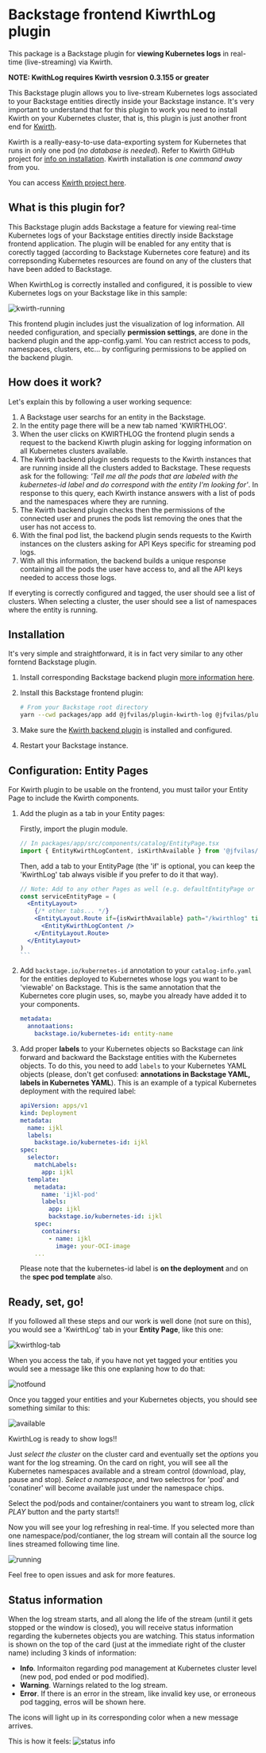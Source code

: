 # Backstage frontend KiwrthLog plugin
This package is a Backstage plugin for **viewing Kubernetes logs** in real-time (live-streaming) via Kwirth.

**NOTE: KwithLog requires Kwirth vesrsion 0.3.155 or greater**

This Backstage plugin allows you to live-stream Kubernetes logs associated to your Backstage entities directly inside your Backstage instance. It's very important to understand that for this plugin to work you need to install Kwirth on your Kubernetes cluster, that is, this plugin is just another front end for [Kwirth](https://jfvilas.github.io/kwirth).

Kwirth is a really-easy-to-use data-exporting system for Kubernetes that runs in only one pod (*no database is needed*). Refer to Kwirth GitHub project for [info on installation](https://github.com/jfvilas/kwirth?tab=readme-ov-file#installation). Kwirth installation is *one command away* from you.

You can access [Kwirth project here](https://github.com/jfvilas/kwirth).


## What is this plugin for?
This Backstage plugin adds Backstage a feature for viewing real-time Kubernetes logs of your Backstage entities directly inside Backstage frontend application. The plugin will be enabled for any entity that is corectly tagged (according to Backstage Kubernetes core feature) and its correpsonding Kubernetes resources are found on any of the clusters that have been added to Backstage.

When KwirthLog is correctly installed and configured, it is possible to view Kubernetes logs on your Backstage like in this sample:

![kwirth-running](https://raw.githubusercontent.com/jfvilas/kwirthlog/master/images/kwirth-running.png)

This frontend plugin includes just the visualization of log information. All needed configuration, and specially **permission settings**, are done in the backend plugin and the app-config.yaml. You can restrict access to pods, namespaces, clusters, etc... by configuring permissions to be applied on the backend plugin.

## How does it work?
Let's explain this by following a user working sequence:

1. A Backstage user searchs for an entity in the Backstage.
2. In the entity page there will be a new tab named 'KWIRTHLOG'.
3. When the user clicks on KWIRTHLOG the frontend plugin sends a request to the backend Kiwrth plugin asking for logging information on all Kubernetes clusters available.
4. The Kwirth backend plugin sends requests to the Kwirth instances that are running inside all the clusters added to Backstage. These requests ask for the following: *'Tell me all the pods that are labeled with the kubernetes-id label and do correspond with the entity I'm looking for'*. In response to this query, each Kwirth instance answers with a list of pods and the namespaces where they are running.
5. The Kwirth backend plugin checks then the permissions of the connected user and prunes the pods list removing the ones that the user has not access to.
6. With the final pod list, the backend plugin sends requests to the Kwirth instances on the clusters asking for API Keys specific for streaming pod logs.
7. With all this information, the backend builds a unique response containing all the pods the user have access to, and all the API keys needed to access those logs.

If everyting is correctly configured and tagged, the user should see a list of clusters. When selecting a cluster, the user should see a list of namespaces where the entity is running.


## Installation
It's very simple and straightforward, it is in fact very similar to any other forntend Backstage plugin.

1. Install corresponding Backstage backend plugin [more information here](https://www.npmjs.com/package/@jfvilas/plugin-kwirth-backend).

2. Install this Backstage frontend plugin:

    ```bash
    # From your Backstage root directory
    yarn --cwd packages/app add @jfvilas/plugin-kwirth-log @jfvilas/plugin-kwirth-common
    ```

3. Make sure the [Kwirth backend plugin](https://www.npmjs.com/package/@jfvilas/plugin-kwirth-backend#configure) is installed and configured.

4. Restart your Backstage instance.


## Configuration: Entity Pages
For Kwirth plugin to be usable on the frontend, you must tailor your Entity Page to include the Kwirth components.

1. Add the plugin as a tab in your Entity pages:

    Firstly, import the plugin module.
    ```typescript
    // In packages/app/src/components/catalog/EntityPage.tsx
    import { EntityKwirthLogContent, isKirthAvailable } from '@jfvilas/plugin-kwirth-log';
    ```

    Then, add a tab to your EntityPage (the 'if' is optional, you can keep the 'KwirthLog' tab always visible if you prefer to do it that way).
    ````jsx
    // Note: Add to any other Pages as well (e.g. defaultEntityPage or webSiteEntityPage, for example)
    const serviceEntityPage = (
      <EntityLayout>
        {/* other tabs... */}
        <EntityLayout.Route if={isKwirthAvailable} path="/kwirthlog" title="KwirthLog">
          <EntityKwirthLogContent />
        </EntityLayout.Route>
      </EntityLayout>
    )
    ```

2. Add `backstage.io/kubernetes-id` annotation to your `catalog-info.yaml` for the entities deployed to Kubernetes whose logs you want to be 'viewable' on Backstage. This is the same annotation that the Kubernetes core plugin uses, so, maybe you already have added it to your components.

    ```yaml
    metadata:
      annotaations:
        backstage.io/kubernetes-id: entity-name
    ```

3. Add proper **labels** to your Kubernetes objects so Backstage can *link* forward and backward the Backstage entities with the Kubernetes objects. To do this, you need to add `labels` to your Kubernetes YAML objects (please, don't get confused: **annotations in Backstage YAML, labels in Kubernetes YAML**). This is an example of a typical Kubernetes deployment with the required label:

    ```yaml
    apiVersion: apps/v1
    kind: Deployment
    metadata:
      name: ijkl
      labels:
        backstage.io/kubernetes-id: ijkl
    spec:
      selector:
        matchLabels:
          app: ijkl
      template:
        metadata:
          name: 'ijkl-pod'
          labels:
            app: ijkl
            backstage.io/kubernetes-id: ijkl
        spec:
          containers:
            - name: ijkl
              image: your-OCI-image
        ...    
    ```

    Please note that the kubernetes-id label is **on the deployment** and on the **spec pod template** also.

## Ready, set, go!
If you followed all these steps and our work is well done (not sure on this), you would see a 'KwirthLog' tab in your **Entity Page**, like this one:

![kwirthlog-tab](https://raw.githubusercontent.com/jfvilas/kwirthlog/master/images/kwirthlog-tab.png)

When you access the tab, if you have not yet tagged your entities you would see a message like this one explaning how to do that:

![notfound](https://raw.githubusercontent.com/jfvilas/kwirthlog/master/images/kwirthlog-notfound.png)

Once you tagged your entities and your Kubernetes objects, you should see something similar to this:

![available](https://raw.githubusercontent.com/jfvilas/kwirthlog/master/images/kwirthlog-available.png)

KwirthLog is ready to show logs!!

Just *select the cluster* on the cluster card and eventually set the *options* you want for the log streaming. On the card on right, you will see all the Kubernetes namespaces available and a stream control (download, play, pause and stop). *Select a namespace*, and two selectros for 'pod' and 'conatiner' will become available just under the namespace chips.

Select the pod/pods and container/containers you want to stream log, *click PLAY* button and the party starts!!

Now you will see your log refreshing in real-time. If you selected more than one namespace/pod/contianer, the log stream will contain all the source log lines streamed following time line.

![running](https://raw.githubusercontent.com/jfvilas/kwirthlog/master/images/kwirthlog-running.png)

Feel free to open issues and ask for more features.

## Status information
When the log stream starts, and all along the life of the stream (until it gets stopped or the window is closed), you will receive status information regarding the kubernetes objects you are watching. This status information is shown on the top of the card (just at the immediate right of the cluster name) including 3 kinds of information:

  - **Info**. Informaiton regarding pod management at Kubernetes cluster level (new pod, pod ended or pod modified).
  - **Warning**. Warnings related to the log stream.
  - **Error**. If there is an error in the stream, like invalid key use, or erroneous pod tagging, erros will be shown here.

The icons will light up in its corresponding color when a new message arrives.

This is how it feels:
![status info](https://raw.githubusercontent.com/jfvilas/kwirthlog/master/images/status-info.png)
